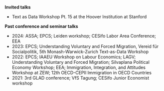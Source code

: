---
---

**Invited talks**
 - Text as Data Workshop Pt. 15 at the Hoover Institution at Stanford

**Past conference and seminar talks**
 - 2024: ASSA; EPCS; Leiden workshop; CESifo Labor Area Conference; EEA
 - 2023: EPCS; Understanding Voluntary and Forced Migration, Vereid für Socialpolitik, 5th Monash-Warwick-Zurich Text-as-Data Workshop
 - 2022: EPCS; IAAEU Workshop on Labour Economics; LAGV; Understanding Voluntary and Forced Migration; Silvaplana Political Economy Workshop; EEA; Immigration, Integration, and Attitudes Workshop at ZEW;  12th OECD-CEPII Immigration in OECD Countries
 - 2021: 3rd GLAD conference; VfS Tagung; CESifo Junior Economist workshop
